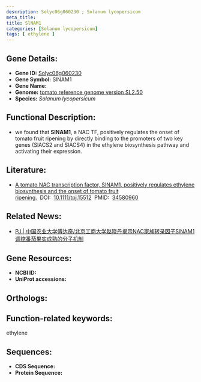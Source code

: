 ```yaml
---
description: Solyc06g060230 ; Solanum lycopersicum
meta_title:
title: SlNAM1
categories: [Solanum lycopersicum]
tags: [ ethylene ]
---
```


## Gene Details:
- **Gene ID:**	[Solyc06g060230]()
- **Gene Symbol:** SlNAM1
- **Gene Name:** 
- **Genome:** [tomato reference genome version SL2.50]()
- **Species:** *Solanum lycopersicum*

## Functional Description:
   - we found that **SlNAM1**, a NAC TF, positively regulates the onset of tomato fruit ripening by directly binding to the promoters of two key genes (SlACS2 and SlACS4) in the ethylene biosynthesis pathway and activating their expression.

## Literature:
   - [A tomato NAC transcription factor, SlNAM1, positively regulates ethylene biosynthesis and the onset of tomato fruit ripening.]( https://onlinelibrary.wiley.com/doi/10.1111/tpj.15512)&nbsp;&nbsp;DOI:&nbsp;&nbsp;[10.1111/tpj.15512](https://onlinelibrary.wiley.com/doi/10.1111/tpj.15512)&nbsp;&nbsp;PMID:&nbsp;&nbsp;[34580960](https://pubmed.ncbi.nlm.nih.gov/34580960/)

## Related News:
   - [PJ | 中国农业大学傅达奇/北京工商大学赵晓丹揭示NAC家族转录因子SlNAM1调控番茄果实成熟的分子机制](https://mp.weixin.qq.com/s?__biz=Mzg3MDEwNDEyMg==&mid=2247518107&idx=4&sn=c80367353804a756a77774f93c01d4e8&chksm=ce902acef9e7a3d84143c45676db842be118e629a8cf02d8736ffb8ed754058ffd2e1b8ea8f9&scene=27#wechat_redirect)

## Gene Resources:
- **NCBI ID:** [](https://www.ncbi.nlm.nih.gov/gene/?term=)
- **UniProt accessions:** [](https://www.uniprot.org/uniprotkb//entry)

## Orthologs:

## Function-related keywords:
ethylene

## Sequences:
- **CDS Sequence:**
- **Protein Sequence:**
